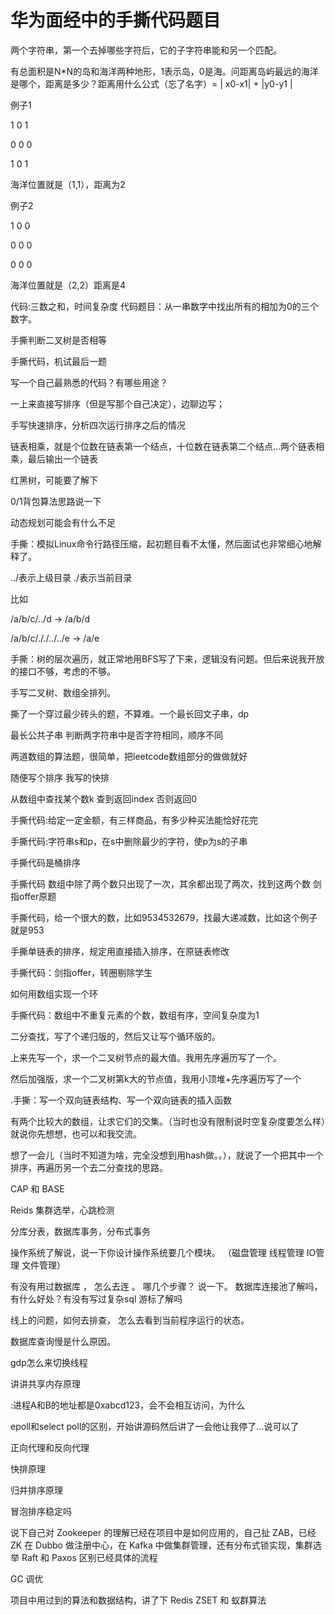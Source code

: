 # 华为面经中的手撕代码题目

两个字符串，第一个去掉哪些字符后，它的子字符串能和另一个匹配。





有总面积是N*N的岛和海洋两种地形，1表示岛，0是海。问距离岛屿最远的海洋是哪个，距离是多少？距离用什么公式（忘了名字）= |  x0-x1| + |y0-y1  | 

  例子1 

  1 0 1 

  0 0 0 

  1 0 1 

  海洋位置就是（1,1），距离为2 

  
 

  例子2 

  1 0 0 

  0 0 0 

  0 0 0 

  海洋位置就是（2,2）距离是4





代码:三数之和，时间复杂度   代码题目：从一串数字中找出所有的相加为0的三个数字。



手撕判断二叉树是否相等





手撕代码，机试最后一题



写一个自己最熟悉的代码？有哪些用途？



一上来直接写排序（但是写那个自己决定），边聊边写；

手写快速排序，分析四次运行排序之后的情况





链表相乘，就是个位数在链表第一个结点，十位数在链表第二个结点…两个链表相乘，最后输出一个链表





红黑树，可能要了解下



0/1背包算法思路说一下

动态规划可能会有什么不足





手撕：模拟Linux命令行路径压缩，起初题目看不太懂，然后面试也非常细心地解释了。 

  ../表示上级目录 ./表示当前目录 

  比如 

  /a/b/c/../d -> /a/b/d 

  /a/b/c/././../../e -> /a/e





手撕：树的层次遍历，就正常地用BFS写了下来，逻辑没有问题。但后来说我开放的接口不够，考虑的不够。





手写二叉树、数组全排列。



撕了一个穿过最少砖头的题，不算难。一个最长回文子串，dp



 最长公共子串 判断两字符串中是否字符相同，顺序不同



两道数组的算法题，很简单，把leetcode数组部分的做做就好



随便写个排序 我写的快排



从数组中查找某个数k 查到返回index 否则返回0



手撕代码:给定一定金额，有三样商品，有多少种买法能恰好花完

手撕代码:字符串s和p，在s中删除最少的字符，使p为s的子串

手撕代码是桶排序

手撕代码 数组中除了两个数只出现了一次，其余都出现了两次，找到这两个数 剑指offer原题

手撕代码，给一个很大的数，比如9534532679，找最大递减数，比如这个例子就是953

手撕单链表的排序，规定用直接插入排序，在原链表修改

手撕代码：剑指offer，转圈剔除学生

如何用数组实现一个环

手撕代码：数组中不重复元素的个数，数组有序，空间复杂度为1

二分查找，写了个递归版的，然后又让写个循环版的。

上来先写一个，求一个二叉树节点的最大值。我用先序遍历写了一个。

然后加强版，求一个二叉树第k大的节点值，我用小顶堆+先序遍历写了一个

.手撕：写一个双向链表结构、写一个双向链表的插入函数







有两个比较大的数组，让求它们的交集。（当时也没有限制说时空复杂度要怎么样）就说你先想想，也可以和我交流。 

  想了一会儿（当时不知道为啥，完全没想到用hash做。。），就说了一个把其中一个排序，再遍历另一个去二分查找的思路。



CAP 和 BASE

 Reids 集群选举，心跳检测

分库分表，数据库事务，分布式事务





操作系统了解说，说一下你设计操作系统要几个模块。
（磁盘管理  线程管理  IO管理  文件管理）

有没有用过数据库 ， 怎么去连 。 哪几个步骤？ 说一下。 数据库连接池了解吗， 有什么好处？有没有写过复杂sql  游标了解吗



线上的问题，如何去排查， 怎么去看到当前程序运行的状态。

数据库查询慢是什么原因。

gdp怎么来切换线程

讲讲共享内存原理

:进程A和B的地址都是0xabcd123，会不会相互访问，为什么

epoll和select poll的区别，开始讲源码然后讲了一会他让我停了...说可以了

正向代理和反向代理





快排原理

归并排序原理

冒泡排序稳定吗



说下自己对  Zookeeper 的理解已经在项目中是如何应用的，自己扯 ZAB，已经 ZK 在 Dubbo 做注册中心，在 Kafka 中做集群管理，还有分布式锁实现，集群选举 Raft 和 Paxos 区别已经具体的流程

GC 调优 

项目中用过到的算法和数据结构，讲了下 Redis ZSET 和 蚁群算法